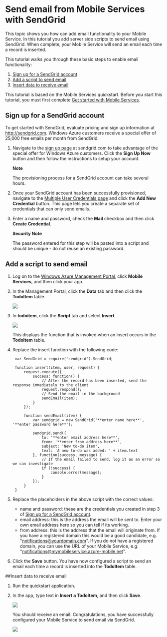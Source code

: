 <properties linkid="develop-mobile-tutorials-send-email-with-sendgrid" urlDisplayName="Send Email Using SendGrid" pageTitle="Send email using SendGrid - Windows Azure Mobile Services" metaKeywords="Windows Azure SendGrid, SendGrid service, Azure emailing, mobile services email" metaDescription="Learn how to use the SendGrid service to send email from your Windows Azure Mobile Services app." metaCanonical="" disqusComments="1" umbracoNaviHide="1" />



# Send email from Mobile Services with SendGrid

This topic shows you how can add email functionality to your Mobile Service. In this tutorial you add server side scripts to send email using SendGrid. When complete, your Mobile Service will send an email each time a record is inserted.

This tutorial walks you through these basic steps to enable email functionality:

1. [Sign up for a SendGrid account]
2. [Add a script to send email]
3. [Insert data to receive email]

This tutorial is based on the Mobile Services quickstart. Before you start this tutorial, you must first complete [Get started with Mobile Services]. 

## <a name="sign-up"></a>Sign up for a SendGrid account

To get started with SendGrid, evaluate pricing and sign up information at http://sendgrid.com. Windows Azure customers receive a special offer of 25,000 free emails per month from SendGrid. 

1. Navigate to the [sign up page] at sendgrid.com to take advantage of the special offer for Windows Azure customers. Click the **Sign Up Now** button and then follow the instructions to setup your account.

    <div class="dev-callout"><b>Note</b>
	<p>The provisioning process for a SendGrid account can take several hours.</p>
    </div> 

2. Once your SendGrid account has been successfully provisioned, navigate to the [Multiple User Credentials page] and click the **Add New Credential** button. This page lets you create a separate set of credentials that can only send emails.

3. Enter a name and password, check the **Mail** checkbox and then click **Create Credential**. 

    <div class="dev-callout"><b>Security Note</b>
	<p>The password entered for this step will be pasted into a script and should be unique - do not reuse an existing password. </p>
    </div> 

## <a name="add-script"></a>Add a script to send email

1. Log on to the [Windows Azure Management Portal], click **Mobile Services**, and then click your app.

2. In the Management Portal, click the **Data** tab and then click the **TodoItem** table. 

   ![][1]

3. In **todoitem**, click the **Script** tab and select **Insert**.
   
   ![][2]

   This displays the function that is invoked when an insert occurs in the **TodoItem** table.

4. Replace the insert function with the following code:

        var SendGrid = require('sendgrid').SendGrid;
        
        function insert(item, user, request) {    
            request.execute({
                success: function() {
                    // After the record has been inserted, send the response immediately to the client
                    request.respond();
                    // Send the email in the background
                    sendEmail(item);
                }
            });

            function sendEmail(item) {
                var sendgrid = new SendGrid('**enter name here**', '**enter password here**');       
                
                sendgrid.send({
                    to: '**enter email address here**',
                    from: '**enter from address here**',
                    subject: 'New to-do item',
                    text: 'A new to-do was added: ' + item.text
                }, function(success, message) {
                    // If the email failed to send, log it as an error so we can investigate
                    if (!success) {
                        console.error(message);
                    }
                });
            }
        }

5. Replace the placeholders in the above script with the correct values:
	- name and password: these are the credentials you created in step 3 of [Sign up for a SendGrid account].
	- email address: this is the address the email will be sent to. Enter your own email address here so you can tell if its working.
	- from address: this is the address that the email will originate from. If you have a registered domain this would be a good candidate, e.g. "notifications@yourdomain.com". If you do not have a registered domain, you can use the URL of your Mobile Service, e.g. "notifications@mymobileservice.azure-mobile.net".

6. Click the **Save** button. You have now configured a script to send an email each time a record is inserted into the **TodoItem** table.

##<a name="insert-data"></a>Insert data to receive email

1. Run the quickstart application.

2. In the app, type text in **Insert a TodoItem**, and then click **Save**.

   ![][3]

   You should receive an email. Congratulations, you have successfully configured your Mobile Service to send email via SendGrid.

   ![][4]

<!-- Anchors. -->
[Sign up for a SendGrid account]: #sign-up
[Add a script to send email]: #add-script
[Insert data to receive email]: #insert-data

<!-- Images. -->
[1]: ../Media/mobile-portal-data-tables.png
[2]: ../Media/mobile-insert-script-push2.png
[3]: ../Media/mobile-quickstart-push1.png
[4]: ../Media/mobile-receive-email.png

<!-- URLs. -->
[Get started with Mobile Services]: /en-us/develop/mobile/tutorials/get-started/#create-new-service
[sign up page]: http://sendgrid.com/azure.html
[Multiple User Credentials page]: http://sendgrid.com/credentials
[WindowsAzure.com]: http://www.windowsazure.com/
[Windows Azure Management Portal]: https://manage.windowsazure.com/

